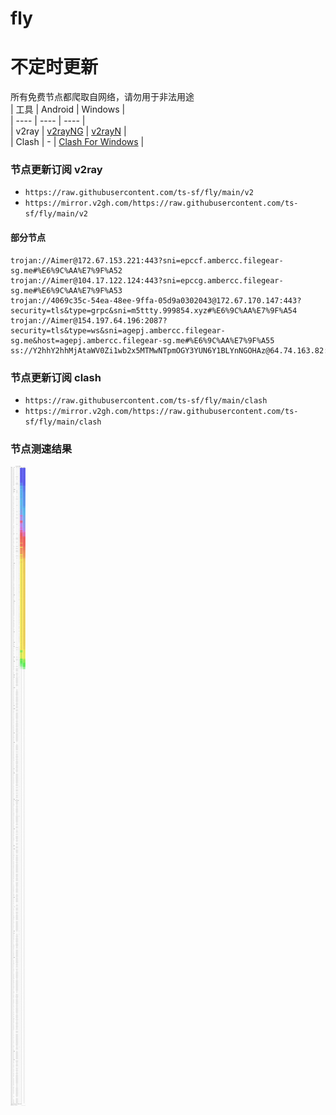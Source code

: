 # fly
# 不定时更新
所有免费节点都爬取自网络，请勿用于非法用途  
|  工具  | Android  | Windows  |  
|  ----  | ----   | ----  |  
| v2ray  | [v2rayNG](https://github.com/2dust/v2rayNG/releases) | [v2rayN](https://github.com/2dust/v2rayN/releases) |  
| Clash  | - | [Clash For Windows](https://github.com/2dust/clashN/releases) | 
  
### 节点更新订阅  v2ray
- `https://raw.githubusercontent.com/ts-sf/fly/main/v2`  
- `https://mirror.v2gh.com/https://raw.githubusercontent.com/ts-sf/fly/main/v2`  

#### 部分节点  
``` 
trojan://Aimer@172.67.153.221:443?sni=epccf.ambercc.filegear-sg.me#%E6%9C%AA%E7%9F%A52
trojan://Aimer@104.17.122.124:443?sni=epccg.ambercc.filegear-sg.me#%E6%9C%AA%E7%9F%A53
trojan://4069c35c-54ea-48ee-9ffa-05d9a0302043@172.67.170.147:443?security=tls&type=grpc&sni=m5ttty.999854.xyz#%E6%9C%AA%E7%9F%A54
trojan://Aimer@154.197.64.196:2087?security=tls&type=ws&sni=agepj.ambercc.filegear-sg.me&host=agepj.ambercc.filegear-sg.me#%E6%9C%AA%E7%9F%A55
ss://Y2hhY2hhMjAtaWV0Zi1wb2x5MTMwNTpmOGY3YUN6Y1BLYnNGOHAz@64.74.163.82:990#US
```
### 节点更新订阅  clash
- `https://raw.githubusercontent.com/ts-sf/fly/main/clash`  
- `https://mirror.v2gh.com/https://raw.githubusercontent.com/ts-sf/fly/main/clash`  

### 节点测速结果
![image](traffic.png)
